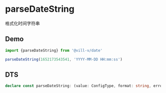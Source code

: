 # parseDateString

格式化时间字符串

## Demo

```ts twoslash
import {parseDateString} from '@vill-v/date'

parseDateString(1652173543541, 'YYYY-MM-DD HH:mm:ss')
```

## DTS

```ts
declare const parseDateString: (value: ConfigType, format: string, error?: any) => any;
```
